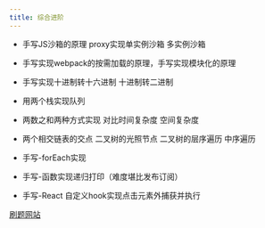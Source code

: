```yaml
---
title: 综合进阶
---
```


- 手写JS沙箱的原理  proxy实现单实例沙箱 多实例沙箱

- 手写实现webpack的按需加载的原理，手写实现模块化的原理

- 手写实现十进制转十六进制 十进制转二进制

- 用两个栈实现队列

- 两数之和两种方式实现 对比时间复杂度 空间复杂度

- 两个相交链表的交点 二叉树的光照节点 二叉树的层序遍历 中序遍历

- 手写-forEach实现

- 手写-函数实现递归打印（难度堪比发布订阅）

- 手写-React 自定义hook实现点击元素外捕获并执行

[刷题网站](https://bigfrontend.dev/zh/problem?sort=mostTried)
